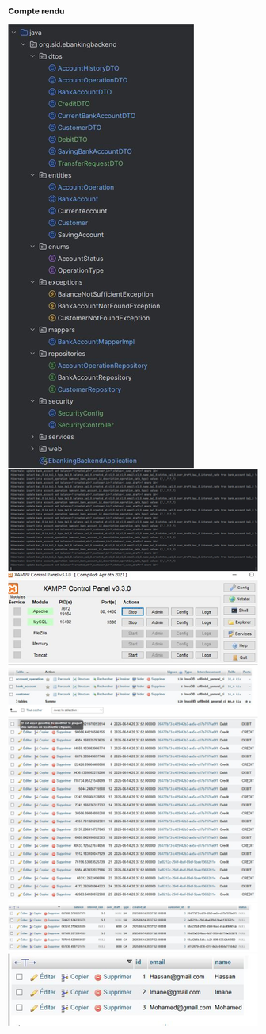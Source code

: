 
<h3>Compte rendu</h3>

<img src="captures/capture1.jpg">
<img src="captures/capture2.jpg">
<img src="captures/capture3.jpg">
<img src="captures/capture4.jpg">
<img src="captures/capture5.jpg">
<img src="captures/capture6.jpg">
<img src="captures/capture7.jpg">